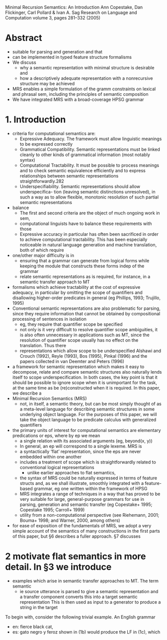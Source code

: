 Minimal Recursion Semantics: An Introduction
Ann Copestake, Dan Flickinger, Carl Pollard & Ivan A. Sag
Research on Language and Computation volume 3, pages 281–332 (2005)

# Abstract

* suitable for parsing and generation and that
* can be implemented in typed feature structure formalisms
* We discuss
  * why a semantic representation with minimal structure is desirable and
  * how a descriptively adequate representation with a nonrecursive structure
    may be achieved
* MRS enables
  a simple formulation of the gramm constraints on lexical and phrasal sem,
  including the principles of semantic composition
* We have integrated MRS with a broad-coverage HPSG grammar

# 1. Introduction

* criteria for computational semantics are:
  * Expressive Adequacy. The framework must allow linguistic meanings to be
    expressed correctly
  * Grammatical Compatibility. Semantic representations must be linked cleanly
    to other kinds of grammatical information (most notably syntax)
  * Computational Tractability. It must be possible to process meanings and to
    check semantic equivalence efficiently and to express relationships between
    semantic representations straightforwardly.282
  * Underspecifiability. Semantic representations should allow underspecifica-
    tion (leaving semantic distinctions unresolved), in such a way as to allow
    flexible, monotonic resolution of such partial semantic representations
* balance
  * The first and second criteria are the object of much ongoing work in sem,
  * computational linguists have to balance these requirements with those
  * Expressive accuracy in particular has often been sacrificed in order to
    achieve computational tractability. This has been especially noticeable in
    natural language generation and machine translation, both of which require
* one/other major difficulty is in
  * ensuring that a grammar can generate from logical forms
    while keeping the module that constructs these forms indep of the grammar
  * relate semantic representations
    as is required, for instance, in a semantic transfer approach to MT
* formalisms which achieve tractability at the cost of expressive adequacy,
  in particular by omitting the scope of quantifiers and
  disallowing higher-order predicates in general
  (eg Phillips, 1993; Trujillo, 1995)
* Conventional semantic representations are also problematic for parsing, since
  they require information that cannot be obtained by compositional processing
  of sentences in isolation
  * eg, they require that quantifier scope be specified
  * not only is it very difficult to resolve quantifier scope ambiguities, it
    is also often unnecessary in applications such as MT, since the resolution
    of quantifier scope usually has no effect on the translation. Thus there
  * representations which allow scope to be underspecified
    Alshawi and Crouch (1992), Reyle (1993), Bos (1995), Pinkal (1996) and the
    papers collected in van Deemter and Peters (1996)
* a framework for semantic representation which makes it easy to decompose,
  relate and compare semantic structures also naturally lends itself to scope
  underspecification. In both cases, the key point is that it should be
  possible to
  ignore scope when it is unimportant for the task, at the same time as
  be (re)constructed when it is required. In this paper, we describe a
* Minimal Recursion Semantics (MRS)
  * not, in itself, a semantic theory, but can be most simply thought of as a
    meta-level language for describing semantic structures in some underlying
    object language. For the purposes of this paper, we will take the object
    language to be predicate calculus with generalized quantifiers
* the primary units of interest for computational semantics are
  elementary predications or eps, where by ep we mean
  * a single relation with its associated arguments (eg, beyond(x, y))
  * In general, an ep will correspond to a single lexeme. MRS is
  * a syntactically ‘flat’ representation, since
    the eps are never embedded within one another
  * includes a treatment of scope which is straightforwardly related to
    conventional logical representations
    * unlike earlier approaches to flat semantics,
  * the syntax of MRS could be naturally expressed in terms of feature structs
    and, as we shall illustrate, smoothly integrated with a feature-based
    grammar, eg one written within the framework of HPSG
  * MRS integrates a range of techniques in a way that has proved to be very
    suitable for large, general-purpose grammars for use in parsing, generation
    and semantic transfer (eg Copestake+ 1995; Copestake 1995; Carroll+ 1999)
  * utility from a non-computational perspective
    (see Riehemann, 2001; Bouma+ 1998; and Warner, 2000, among others)
* for ease of exposition of the fundamentals of MRS, we adopt a very simple
  account of the semantics of many constructions in the first parts of this
  paper, but §6 describes a fuller approach.  §7 discusses

# 2 motivate flat semantics in more detail. In §3 we introduce

* examples which arise in semantic transfer approaches to MT. The term semantic
  * ie source utterance is parsed to give a semantic representation and a
    transfer component converts this into a target semantic representation
    This is then used as input to a generator to produce a string in the target

To begin with, consider the following trivial example. An English grammar
  * en: fierce black cat,
  * es: gato negro y feroz shown in (1b) would produce the LF in (1c), which
